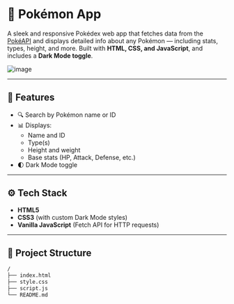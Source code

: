 # 🐾 Pokémon App

A sleek and responsive Pokédex web app that fetches data from the [PokéAPI](https://pokeapi.co/) and displays detailed info about any Pokémon — including stats, types, height, and more. Built with **HTML, CSS, and JavaScript**, and includes a **Dark Mode toggle**.  

![image](https://github.com/user-attachments/assets/9e8ce47c-4abf-420d-8189-c81a3aadb1af)

---

## 🎯 Features

- 🔍 Search by Pokémon name or ID
- 📊 Displays:
  - Name and ID
  - Type(s)
  - Height and weight
  - Base stats (HP, Attack, Defense, etc.)
- 🌓 Dark Mode toggle

---

## ⚙️ Tech Stack

- **HTML5**
- **CSS3** (with custom Dark Mode styles)
- **Vanilla JavaScript** (Fetch API for HTTP requests)

---

## 📁 Project Structure

```bash
/
├── index.html
├── style.css
├── script.js
└── README.md
